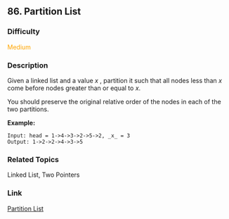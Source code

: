 ## 86. Partition List
### Difficulty

 <font color=orange>Medium</font>

### Description

Given a linked list and a value _x_ , partition it such that all nodes less
than _x_ come before nodes greater than or equal to _x_.

You should preserve the original relative order of the nodes in each of the
two partitions.

**Example:**
            Input: head = 1->4->3->2->5->2, _x_ = 3    Output: 1->2->2->4->3->5    


### Related Topics

Linked List, Two Pointers


### Link
[Partition List](https://leetcode.com/problems/partition-list)
